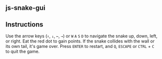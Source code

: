 ## js-snake-gui

## Instructions

Use the arrow keys (`↑`, `↓`, `←`, `→`) or `W` `A` `S` `D` to navigate the snake up, down, left, or right. Eat the red dot to gain points. If the snake collides with the wall or its own tail, it's game over. Press `ENTER` to restart, and `Q`, `ESCAPE` or `CTRL` + `C` to quit the game.
